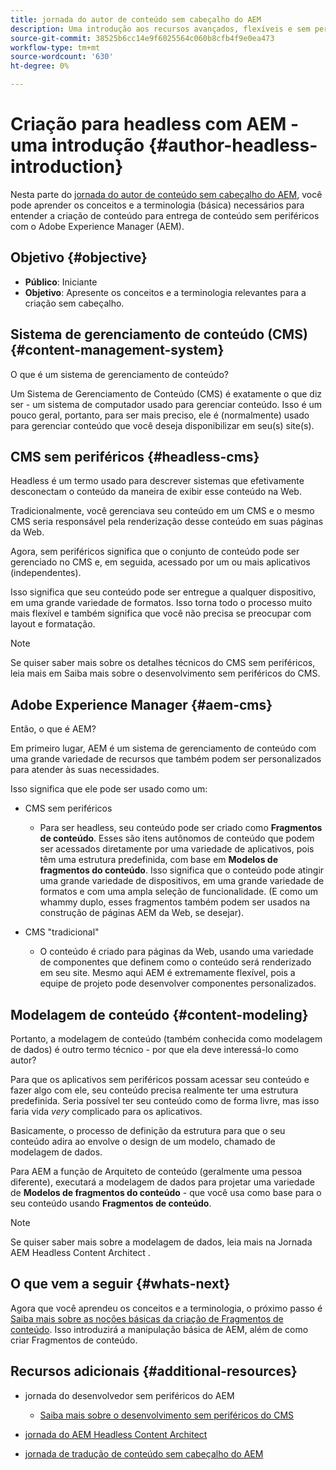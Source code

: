 ```yaml
---
title: jornada do autor de conteúdo sem cabeçalho do AEM
description: Uma introdução aos recursos avançados, flexíveis e sem periféricos do Adobe Experience Manager e como criar conteúdo para o seu projeto.
source-git-commit: 38525b6cc14e9f6025564c060b8cfb4f9e0ea473
workflow-type: tm+mt
source-wordcount: '630'
ht-degree: 0%

---
```


# Criação para headless com AEM - uma introdução {#author-headless-introduction}

Nesta parte do [jornada do autor de conteúdo sem cabeçalho do AEM](overview.md), você pode aprender os conceitos e a terminologia (básica) necessários para entender a criação de conteúdo para entrega de conteúdo sem periféricos com o Adobe Experience Manager (AEM).

## Objetivo {#objective}

* **Público**: Iniciante
* **Objetivo**: Apresente os conceitos e a terminologia relevantes para a criação sem cabeçalho.

## Sistema de gerenciamento de conteúdo (CMS) {#content-management-system}

O que é um sistema de gerenciamento de conteúdo?

Um Sistema de Gerenciamento de Conteúdo (CMS) é exatamente o que diz ser - um sistema de computador usado para gerenciar conteúdo. Isso é um pouco geral, portanto, para ser mais preciso, ele é (normalmente) usado para gerenciar conteúdo que você deseja disponibilizar em seu(s) site(s).

## CMS sem periféricos {#headless-cms}

Headless é um termo usado para descrever sistemas que efetivamente desconectam o conteúdo da maneira de exibir esse conteúdo na Web.

Tradicionalmente, você gerenciava seu conteúdo em um CMS e o mesmo CMS seria responsável pela renderização desse conteúdo em suas páginas da Web.

Agora, sem periféricos significa que o conjunto de conteúdo pode ser gerenciado no CMS e, em seguida, acessado por um ou mais aplicativos (independentes).

Isso significa que seu conteúdo pode ser entregue a qualquer dispositivo, em uma grande variedade de formatos. Isso torna todo o processo muito mais flexível e também significa que você não precisa se preocupar com layout e formatação.

>[!NOTE]
>
>Se quiser saber mais sobre os detalhes técnicos do CMS sem periféricos, leia mais em Saiba mais sobre o desenvolvimento sem periféricos do CMS.

## Adobe Experience Manager {#aem-cms}

Então, o que é AEM?

Em primeiro lugar, AEM é um sistema de gerenciamento de conteúdo com uma grande variedade de recursos que também podem ser personalizados para atender às suas necessidades.

Isso significa que ele pode ser usado como um:

* CMS sem periféricos
   * Para ser headless, seu conteúdo pode ser criado como **Fragmentos de conteúdo**.
Esses são itens autônomos de conteúdo que podem ser acessados diretamente por uma variedade de aplicativos, pois têm uma estrutura predefinida, com base em **Modelos de fragmentos do conteúdo**.
Isso significa que o conteúdo pode atingir uma grande variedade de dispositivos, em uma grande variedade de formatos e com uma ampla seleção de funcionalidade.
(E como um whammy duplo, esses fragmentos também podem ser usados na construção de páginas AEM da Web, se desejar).

* CMS &quot;tradicional&quot;
   * O conteúdo é criado para páginas da Web, usando uma variedade de componentes que definem como o conteúdo será renderizado em seu site. Mesmo aqui AEM é extremamente flexível, pois a equipe de projeto pode desenvolver componentes personalizados.

## Modelagem de conteúdo {#content-modeling}

Portanto, a modelagem de conteúdo (também conhecida como modelagem de dados) é outro termo técnico - por que ela deve interessá-lo como autor?

Para que os aplicativos sem periféricos possam acessar seu conteúdo e fazer algo com ele, seu conteúdo precisa realmente ter uma estrutura predefinida. Seria possível ter seu conteúdo como de forma livre, mas isso faria vida *very* complicado para os aplicativos.

Basicamente, o processo de definição da estrutura para que o seu conteúdo adira ao envolve o design de um modelo, chamado de modelagem de dados.

Para AEM a função de Arquiteto de conteúdo (geralmente uma pessoa diferente), executará a modelagem de dados para projetar uma variedade de **Modelos de fragmentos do conteúdo** - que você usa como base para o seu conteúdo usando **Fragmentos de conteúdo**.

>[!NOTE]
>
>Se quiser saber mais sobre a modelagem de dados, leia mais na Jornada AEM Headless Content Architect .

## O que vem a seguir {#whats-next}

Agora que você aprendeu os conceitos e a terminologia, o próximo passo é [Saiba mais sobre as noções básicas da criação de Fragmentos de conteúdo](basics.md). Isso introduzirá a manipulação básica de AEM, além de como criar Fragmentos de conteúdo.

## Recursos adicionais {#additional-resources}

* jornada do desenvolvedor sem periféricos do AEM
   * [Saiba mais sobre o desenvolvimento sem periféricos do CMS](/help/journey-headless/developer/learn-about.md)

* [jornada do AEM Headless Content Architect](/help/journey-headless/architect/overview.md)

* [jornada de tradução de conteúdo sem cabeçalho do AEM](/help/journey-headless/translation/overview.md)
